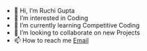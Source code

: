 - 👋 Hi, I’m Ruchi Gupta
- 👀 I’m interested in Coding
- 🌱 I’m currently learning Competitive Coding
- 💞️ I’m looking to collaborate on new Projects 
- 📫 How to reach me [Email](gmail.com)

<!---
RuchiGupta222/RuchiGupta222 is a ✨ special ✨ repository because its `README.md` (this file) appears on your GitHub profile.
You can click the Preview link to take a look at your changes.
--->

